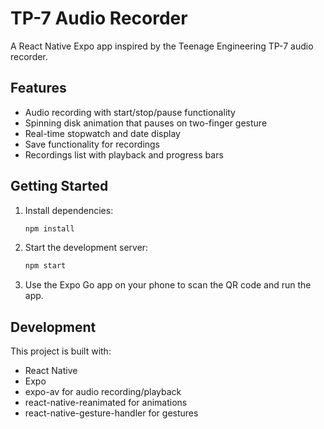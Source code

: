 # TP-7 Audio Recorder

A React Native Expo app inspired by the Teenage Engineering TP-7 audio recorder.

## Features

- Audio recording with start/stop/pause functionality
- Spinning disk animation that pauses on two-finger gesture
- Real-time stopwatch and date display
- Save functionality for recordings
- Recordings list with playback and progress bars

## Getting Started

1. Install dependencies:
   ```bash
   npm install
   ```

2. Start the development server:
   ```bash
   npm start
   ```

3. Use the Expo Go app on your phone to scan the QR code and run the app.

## Development

This project is built with:
- React Native
- Expo
- expo-av for audio recording/playback
- react-native-reanimated for animations
- react-native-gesture-handler for gestures